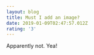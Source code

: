 ```yaml
---
layout: blog
title: Must I add an image?
date: 2019-01-09T02:47:57.012Z
rating: '3'
---
```

Apparently not. Yea!
